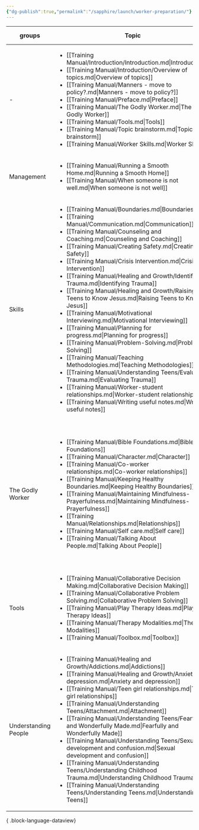 ```yaml
---
{"dg-publish":true,"permalink":"/sapphire/launch/worker-preparation/"}
---
```



| groups               | Topic                                                                                                                                                                                                                                                                                                                                                                                                                                                                                                                                                                                                                                                                                                                                                                                                                                                                                                                                                                                                                                                                                                                                           | บทเรียน                                                                                                                                                                                                                                                                                                                                                                                                                                                                                      | Type                                                                                                                                                                                                                        | % complete                                                                                                                                                          | Importance                                                                                                                                                                                                                                                 |
| -------------------- | ----------------------------------------------------------------------------------------------------------------------------------------------------------------------------------------------------------------------------------------------------------------------------------------------------------------------------------------------------------------------------------------------------------------------------------------------------------------------------------------------------------------------------------------------------------------------------------------------------------------------------------------------------------------------------------------------------------------------------------------------------------------------------------------------------------------------------------------------------------------------------------------------------------------------------------------------------------------------------------------------------------------------------------------------------------------------------------------------------------------------------------------------- | -------------------------------------------------------------------------------------------------------------------------------------------------------------------------------------------------------------------------------------------------------------------------------------------------------------------------------------------------------------------------------------------------------------------------------------------------------------------------------------------- | --------------------------------------------------------------------------------------------------------------------------------------------------------------------------------------------------------------------------- | ------------------------------------------------------------------------------------------------------------------------------------------------------------------- | ---------------------------------------------------------------------------------------------------------------------------------------------------------------------------------------------------------------------------------------------------------- |
| \-                   | <ul><li>[[Training Manual/Introduction/Introduction.md\\|Introduction]]</li><li>[[Training Manual/Introduction/Overview of topics.md\\|Overview of topics]]</li><li>[[Training Manual/Manners - move to policy?.md\\|Manners - move to policy?]]</li><li>[[Training Manual/Preface.md\\|Preface]]</li><li>[[Training Manual/The Godly Worker.md\\|The Godly Worker]]</li><li>[[Training Manual/Tools.md\\|Tools]]</li><li>[[Training Manual/Topic brainstorm.md\\|Topic brainstorm]]</li><li>[[Training Manual/Worker Skills.md\\|Worker Skills]]</li></ul>                                                                                                                                                                                                                                                                                                                                                                                                                                                                                                                                                                                     | <ul><li>\-</li><li>\-</li><li>\-</li><li>\-</li><li>\-</li><li>\-</li><li>\-</li><li>\-</li></ul>                                                                                                                                                                                                                                                                                                                                                                                            | <ul><li>\-</li><li>\-</li><li>\-</li><li>\-</li><li>\-</li><li>\-</li><li>\-</li><li>\-</li></ul>                                                                                                                           | <ul><li>80</li><li>80</li><li>80</li><li>\-</li><li>\-</li><li>80</li><li>80</li><li>80</li></ul>                                                                   | <ul><li>Essential</li><li>Essential</li><li>Essential</li><li>Essential</li><li>Essential</li><li>Essential</li><li>Essential</li><li>Essential</li></ul>                                                                                                  |
| Management           | <ul><li>[[Training Manual/Running a Smooth Home.md\\|Running a Smooth Home]]</li><li>[[Training Manual/When someone is not well.md\\|When someone is not well]]</li></ul>                                                                                                                                                                                                                                                                                                                                                                                                                                                                                                                                                                                                                                                                                                                                                                                                                                                                                                                                                                       | <ul><li>\-</li><li>\-</li></ul>                                                                                                                                                                                                                                                                                                                                                                                                                                                              | <ul><li>Lesson</li><li>Lesson</li></ul>                                                                                                                                                                                     | <ul><li>40</li><li>0</li></ul>                                                                                                                                      | <ul><li>Essential</li><li>Essential</li></ul>                                                                                                                                                                                                              |
| Skills               | <ul><li>[[Training Manual/Boundaries.md\\|Boundaries]]</li><li>[[Training Manual/Communication.md\\|Communication]]</li><li>[[Training Manual/Counseling and Coaching.md\\|Counseling and Coaching]]</li><li>[[Training Manual/Creating Safety.md\\|Creating Safety]]</li><li>[[Training Manual/Crisis Intervention.md\\|Crisis Intervention]]</li><li>[[Training Manual/Healing and Growth/Identifying Trauma.md\\|Identifying Trauma]]</li><li>[[Training Manual/Healing and Growth/Raising Teens to Know Jesus.md\\|Raising Teens to Know Jesus]]</li><li>[[Training Manual/Motivational Interviewing.md\\|Motivational Interviewing]]</li><li>[[Training Manual/Planning for progress.md\\|Planning for progress]]</li><li>[[Training Manual/Problem-Solving.md\\|Problem-Solving]]</li><li>[[Training Manual/Teaching Methodologies.md\\|Teaching Methodologies]]</li><li>[[Training Manual/Understanding Teens/Evaluating Trauma.md\\|Evaluating Trauma]]</li><li>[[Training Manual/Worker-student relationships.md\\|Worker-student relationships]]</li><li>[[Training Manual/Writing useful notes.md\\|Writing useful notes]]</li></ul> | <ul><li>[[Training Manual/Boundaries Thai.md\\|ขอบเขต]]</li><li>\-</li><li>\-</li><li>\-</li><li>[[Training Manual/Crisis Intervention Thai.md\\|การแทรกแซงในภาวะวิกฤต]]</li><li>[[Training Manual/Healing and Growth/Identifying Trauma Thai.md\\|สัญญาณของภาวะ trauma]]</li><li>\-</li><li>\-</li><li>\-</li><li>[[Problem Solving Thai.md\\|การแก้ปัญหา]]</li><li>\-</li><li>\-</li><li>\-</li><li>[[Training Manual/Writing Useful Notes Thai.md\\|การเขียนโน้ตที่มีประโยชน์]]</li></ul> | <ul><li>Lesson</li><li>Lesson</li><li>Lesson</li><li>Lesson</li><li>Lesson</li><li>Lesson</li><li>Lesson</li><li>Lesson</li><li>Lesson</li><li>Lesson</li><li>Lesson</li><li>Lesson</li><li>Lesson</li><li>Lesson</li></ul> | <ul><li>100</li><li>80</li><li>\-</li><li>80</li><li>80</li><li>\-</li><li>25</li><li>50</li><li>0</li><li>90</li><li>10</li><li>80</li><li>20</li><li>80</li></ul> | <ul><li>Can wait</li><li>Essential</li><li>Essential</li><li>Essential</li><li>Essential</li><li>Can wait</li><li>\-</li><li>Can wait</li><li>Essential</li><li>Optional</li><li>Essential</li><li>Essential</li><li>Essential</li><li>Essential</li></ul> |
| The Godly Worker     | <ul><li>[[Training Manual/Bible Foundations.md\\|Bible Foundations]]</li><li>[[Training Manual/Character.md\\|Character]]</li><li>[[Training Manual/Co-worker relationships.md\\|Co-worker relationships]]</li><li>[[Training Manual/Keeping Healthy Boundaries.md\\|Keeping Healthy Boundaries]]</li><li>[[Training Manual/Maintaining Mindfulness-Prayerfulness.md\\|Maintaining Mindfulness-Prayerfulness]]</li><li>[[Training Manual/Relationships.md\\|Relationships]]</li><li>[[Training Manual/Self care.md\\|Self care]]</li><li>[[Training Manual/Talking About People.md\\|Talking About People]]</li></ul>                                                                                                                                                                                                                                                                                                                                                                                                                                                                                                                           | <ul><li>[[Training Manual/Bible Foundations Thai.md\\|พื้นฐานจากพระคัมภีร์]]</li><li>\-</li><li>\-</li><li>[[Training Manual/Boundaries Thai.md\\|ขอบเขต]]</li><li>[[Training Manual/Maintaining Mindfulness-Prayerfulness Thai.md\\|การรักษาสติและการอธิษฐาน]]</li><li>\-</li><li>\-</li><li>\-</li></ul>                                                                                                                                                                                   | <ul><li>Lesson</li><li>Lesson</li><li>Lesson</li><li>Lesson</li><li>Lesson</li><li>Lesson</li><li>Lesson</li><li>Lesson</li></ul>                                                                                           | <ul><li>20</li><li>20</li><li>10</li><li>90</li><li>80</li><li>0</li><li>25</li><li>75</li></ul>                                                                    | <ul><li>Essential</li><li>Essential</li><li>Essential</li><li>Essential</li><li>Essential</li><li>Essential</li><li>Essential</li><li>Essential</li></ul>                                                                                                  |
| Tools                | <ul><li>[[Training Manual/Collaborative Decision Making.md\\|Collaborative Decision Making]]</li><li>[[Training Manual/Collaborative Problem Solving.md\\|Collaborative Problem Solving]]</li><li>[[Training Manual/Play Therapy Ideas.md\\|Play Therapy Ideas]]</li><li>[[Training Manual/Therapy Modalities.md\\|Therapy Modalities]]</li><li>[[Training Manual/Toolbox.md\\|Toolbox]]</li></ul>                                                                                                                                                                                                                                                                                                                                                                                                                                                                                                                                                                                                                                                                                                                                              | <ul><li>\-</li><li>\-</li><li>\-</li><li>[[Training Manual/Therapy Modalities Thai.md\\|รายชื่อรูปแบบการบำบัด]]</li><li>\-</li></ul>                                                                                                                                                                                                                                                                                                                                                         | <ul><li>\-</li><li>\-</li><li>\-</li><li>\-</li><li>\-</li></ul>                                                                                                                                                            | <ul><li>90</li><li>90</li><li>90</li><li>90</li><li>90</li></ul>                                                                                                    | <ul><li>Essential</li><li>Essential</li><li>\-</li><li>\-</li><li>Essential</li></ul>                                                                                                                                                                      |
| Understanding People | <ul><li>[[Training Manual/Healing and Growth/Addictions.md\\|Addictions]]</li><li>[[Training Manual/Healing and Growth/Anxiety and depression.md\\|Anxiety and depression]]</li><li>[[Training Manual/Teen girl relationships.md\\|Teen girl relationships]]</li><li>[[Training Manual/Understanding Teens/Attachment.md\\|Attachment]]</li><li>[[Training Manual/Understanding Teens/Fearfully and Wonderfully Made.md\\|Fearfully and Wonderfully Made]]</li><li>[[Training Manual/Understanding Teens/Sexual development and confusion.md\\|Sexual development and confusion]]</li><li>[[Training Manual/Understanding Teens/Understanding Childhood Trauma.md\\|Understanding Childhood Trauma]]</li><li>[[Training Manual/Understanding Teens/Understanding Teens.md\\|Understanding Teens]]</li></ul>                                                                                                                                                                                                                                                                                                                                     | <ul><li>\-</li><li>\-</li><li>\-</li><li>[[Training Manual/Understanding Teens/Attachment Thai.md\\|ความผูกพัน]]</li><li>\-</li><li>\-</li><li>\-</li><li>\-</li></ul>                                                                                                                                                                                                                                                                                                                       | <ul><li>Lesson</li><li>Lesson</li><li>Lesson</li><li>Lesson</li><li>Lesson</li><li>Lesson</li><li>Lesson</li><li>Lesson</li></ul>                                                                                           | <ul><li>\-</li><li>0</li><li>0</li><li>75</li><li>20</li><li>80</li><li>80</li><li>80</li></ul>                                                                     | <ul><li>Essential</li><li>Essential</li><li>Can wait</li><li>Essential</li><li>Essential</li><li>Essential</li><li>Essential</li><li>Essential</li></ul>                                                                                                   |

{ .block-language-dataview}
